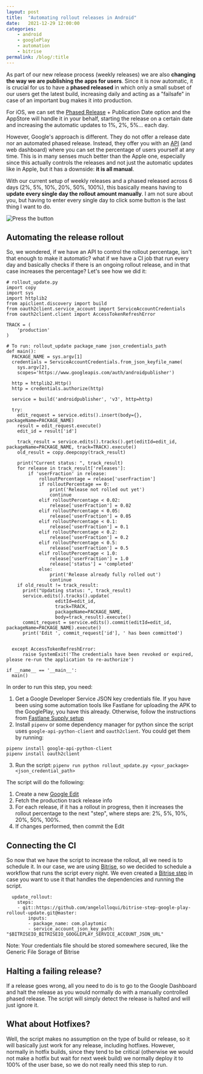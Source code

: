 ```yaml
---
layout: post
title:  "Automating rollout releases in Android"
date:   2021-12-29 12:00:00
categories: 
    - android
    - googlePlay
    - automation
    - bitrise    
permalink: /blog/:title
---
```


As part of our new release process (weekly releases) we are also **changing the way we are publishing the apps for users**. Since it is now automatic, it is crucial for us to have a **phased released** in which only a small subset of our users get the latest build, increasing daily and acting as a "failsafe" in case of an important bug makes it into production. 

For iOS, we can set the [Phased Release](https://help.apple.com/app-store-connect/#/dev3d65fcee1) + Publication Date option and the AppStore will handle it in your behalf, starting the release on a certain date and increasing the automatic updates to 1%, 2%, 5%... each day.

However, Google's approach is different. They do not offer a release date nor an automated phased release. Instead, they offer you with an [API](https://developers.google.com/android-publisher/api-ref/rest/v3/edits.tracks) (and web dashboard) where you can set the percentage of users yourself at any time. This is in many senses much better than the Apple one, especially since this actually controls the releases and not just the automatic updates like in Apple, but it has a downside: **it is all manual**.

With our current setup of weekly releases and a phased released across 6 days (2%, 5%, 10%, 20%, 50%, 100%), this basically means having to **update every single day the rollout amount manually**. I am not sure about you, but having to enter every single day to click some button is the last thing I want to do.

![Press the button](https://media.giphy.com/media/ZWbeEcbeo0cKI/giphy.gif)

## Automating the release rollout

So, we wondered, if we have an API to control the rollout percentage, isn't that enough to make it automatic? what if we have a CI job that run every day and basically checks if there is an ongoing rollout release, and in that case increases the percentage? Let's see how we did it:

```
# rollout_update.py
import copy
import sys
import httplib2
from apiclient.discovery import build
from oauth2client.service_account import ServiceAccountCredentials
from oauth2client.client import AccessTokenRefreshError

TRACK = (
    'production'
)

# To run: rollout_update package_name json_credentials_path
def main():
  PACKAGE_NAME = sys.argv[1]
  credentials = ServiceAccountCredentials.from_json_keyfile_name(
    sys.argv[2],
    scopes='https://www.googleapis.com/auth/androidpublisher')

  http = httplib2.Http()
  http = credentials.authorize(http)

  service = build('androidpublisher', 'v3', http=http)

  try:
    edit_request = service.edits().insert(body={}, packageName=PACKAGE_NAME)
    result = edit_request.execute()
    edit_id = result['id']

    track_result = service.edits().tracks().get(editId=edit_id, packageName=PACKAGE_NAME, track=TRACK).execute()
    old_result = copy.deepcopy(track_result)

    print("Current status: ", track_result)
    for release in track_result['releases']:
        if 'userFraction' in release:
            rolloutPercentage = release['userFraction']
            if rolloutPercentage == 0:
                print('Release not rolled out yet')
                continue
            elif rolloutPercentage < 0.02:
                release['userFraction'] = 0.02                         
            elif rolloutPercentage < 0.05:
                release['userFraction'] = 0.05
            elif rolloutPercentage < 0.1:
                release['userFraction'] = 0.1
            elif rolloutPercentage < 0.2:
                release['userFraction'] = 0.2
            elif rolloutPercentage < 0.5:
                release['userFraction'] = 0.5
            elif rolloutPercentage < 1.0:
                release['userFraction'] = 1.0
                release['status'] = 'completed'
            else:
                print('Release already fully rolled out')
                continue        
    if old_result != track_result:
      print("Updating status: ", track_result)
      service.edits().tracks().update(
                  editId=edit_id,
                  track=TRACK,
                  packageName=PACKAGE_NAME,
                  body=track_result).execute()
      commit_request = service.edits().commit(editId=edit_id, packageName=PACKAGE_NAME).execute()
      print('Edit ', commit_request['id'], ' has been committed')    


  except AccessTokenRefreshError:
      raise SystemExit('The credentials have been revoked or expired, please re-run the application to re-authorize')

if __name__ == '__main__':
  main()
```

In order to run this step, you need:
1. Get a Google Developer Service JSON key credentials file. If you have been using some automation tools like Fastlane for uploading the APK to the GooglePlay, you have this already. Otherwise, follow the instructions from [Fastlane Supply setup](https://docs.fastlane.tools/actions/supply/)
2. Install `pipenv` or some dependency manager for python since the script uses `google-api-python-client` and `oauth2client`. You could get them by running: 
```
pipenv install google-api-python-client                            
pipenv install oauth2client
```
3. Run the script:
`pipenv run python rollout_update.py <your_package> <json_credential_path>`

The script will do the following:
1. Create a new [Google Edit](https://developers.google.com/android-publisher/edits)
2. Fetch the production track release info
3. For each release, if it has a rollout in progress, then it increases the rollout percentage to the next "step", where steps are: 2%, 5%, 10%, 20%, 50%, 100%.
4. If changes performed, then commit the Edit

## Connecting the CI
So now that we have the script to increase the rollout, all we need is to schedule it. In our case, we are using [Bitrise](https://www.bitrise.io/), so we decided to schedule a workflow that runs the script every night. We even created a [Bitrise step](https://github.com/angelolloqui/bitrise-step-google-play-rollout-update) in case you want to use it that handles the dependencies and running the script.

```
  update_rollout:
    steps:
    - git::https://github.com/angelolloqui/bitrise-step-google-play-rollout-update.git@master:
        inputs:
        - package_name: com.playtomic
        - service_account_json_key_path: "$BITRISEIO_BITRISEIO_GOOGLEPLAY_SERVICE_ACCOUNT_JSON_URL"
```
Note: Your credentials file should be stored somewhere secured, like the Generic File Sorage of Bitrise

## Halting a failing release?
If a release goes wrong, all you need to do is to go to the Google Dashboard and halt the release as you would normally do with a manually controlled phased release. The script will simply detect the release is halted and will just ignore it.

## What about Hotfixes?
Well, the script makes no assumption on the type of build or release, so it will basically just work for any release, including hotfixes. However, normally in hotfix builds, since they tend to be critical (otherwise we would not make a hotfix but wait for next week build) we normally deploy it to 100% of the user base, so we do not really need this step to run.



